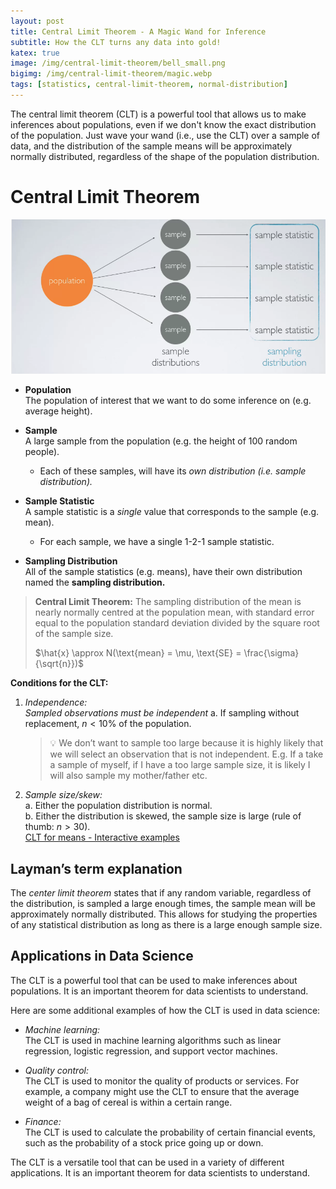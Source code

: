 ```yaml
---
layout: post
title: Central Limit Theorem - A Magic Wand for Inference
subtitle: How the CLT turns any data into gold!
katex: true
image: /img/central-limit-theorem/bell_small.png
bigimg: /img/central-limit-theorem/magic.webp
tags: [statistics, central-limit-theorem, normal-distribution]
---
```


The central limit theorem (CLT) is a powerful tool that allows us to make inferences about populations, even if we don't know the exact distribution of the population. Just wave your wand (i.e., use the CLT) over a sample of data, and the distribution of the sample means will be approximately normally distributed, regardless of the shape of the population distribution.

# Central Limit Theorem

 ![](/img/central-limit-theorem/sampling_distribution.png)

- **Population** <br>
The population of interest that we want to do some inference on (e.g. average height).

- **Sample** <br>
A large sample from the population (e.g. the height of 100 random people). <br>
  - Each of these samples, will have its *own distribution (i.e. sample distribution).*

- **Sample Statistic** <br>
A sample statistic is a *single* value that corresponds to the sample (e.g. mean). <br>
  - For each sample, we have a single 1-2-1 sample statistic.

- **Sampling Distribution** <br>
All of the sample statistics (e.g. means), have their own distribution named the **sampling distribution.**

> **Central Limit Theorem:** The sampling distribution of the mean is nearly normally centred at the population mean, with standard error equal to the population standard deviation divided by the square root of the sample size.
>
>
> $\hat{x} \approx N(\text{mean} = \mu, \text{SE} = \frac{\sigma}{\sqrt{n}})$
>

**Conditions for the CLT:**

1. *Independence:* <br>
*Sampled observations must be independent*
    a. If sampling without replacement, $n <10$%  of the population.

    > 💡 We don’t want to sample too large because it is highly likely that we will select an observation that is not independent.
    > E.g. If a take a sample of myself, if I have a too large sample size, it is likely I will also sample my mother/father etc.

2. *Sample size/skew:* <br>
    a. Either the population distribution is normal. <br>
    b. Either the distribution is skewed, the sample size is large (rule of thumb: $n>30$). <br>
[CLT for means - Interactive examples](https://gallery.shinyapps.io/CLT_mean/)

## Layman’s term explanation

The *center limit theorem* states that if any random variable, regardless of the distribution, is sampled a large enough times, the sample mean will be approximately normally distributed. This allows for studying the properties of any statistical distribution as long as there is a large enough sample size.

## Applications in Data Science

The CLT is a powerful tool that can be used to make inferences about populations. It is an important theorem for data scientists to understand.

Here are some additional examples of how the CLT is used in data science:

- *Machine learning:* <br>
The CLT is used in machine learning algorithms such as linear regression, logistic regression, and support vector machines.

- *Quality control:* <br>
The CLT is used to monitor the quality of products or services. For example, a company might use the CLT to ensure that the average weight of a bag of cereal is within a certain range.

- *Finance:* <br>
The CLT is used to calculate the probability of certain financial events, such as the probability of a stock price going up or down.

The CLT is a versatile tool that can be used in a variety of different applications. It is an important theorem for data scientists to understand.
